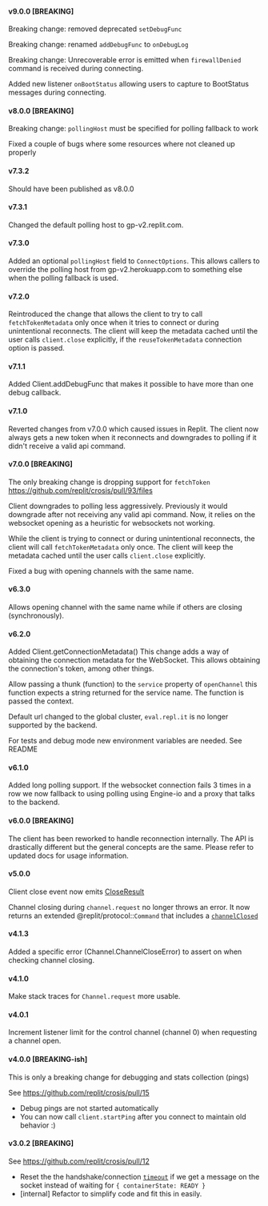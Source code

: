 #### v9.0.0 [BREAKING]

Breaking change: removed deprecated `setDebugFunc`

Breaking change: renamed `addDebugFunc` to `onDebugLog`

Breaking change: Unrecoverable error is emitted when `firewallDenied` command is received during connecting.

Added new listener `onBootStatus` allowing users to capture to BootStatus messages during connecting.

#### v8.0.0 [BREAKING]

Breaking change: `pollingHost` must be specified for polling fallback to work

Fixed a couple of bugs where some resources where not cleaned up properly

#### v7.3.2

Should have been published as v8.0.0

#### v7.3.1

Changed the default polling host to gp-v2.replit.com.

#### v7.3.0

Added an optional `pollingHost` field to `ConnectOptions`. This allows callers to override the polling host from gp-v2.herokuapp.com to something else when the polling fallback is used.

#### v7.2.0

Reintroduced the change that allows the client to try to call `fetchTokenMetadata` only once when it tries to connect or during unintentional reconnects. The client will keep the metadata cached until the user calls `client.close` explicitly, if the `reuseTokenMetadata` connection option is passed.

#### v7.1.1

Added Client.addDebugFunc that makes it possible to have more than one debug callback.

#### v7.1.0

Reverted changes from v7.0.0 which caused issues in Replit. The client now always gets a new token when it reconnects and downgrades to polling if it didn't receive a valid api command.

#### v7.0.0 [BREAKING]

The only breaking change is dropping support for `fetchToken` https://github.com/replit/crosis/pull/93/files

Client downgrades to polling less aggressively. Previously it would downgrade after not receiving any valid api command. Now, it relies on the websocket opening as a heuristic for websockets not working.

While the client is trying to connect or during unintentional reconnects, the client will call `fetchTokenMetadata` only once. The client will keep the metadata cached until the user calls `client.close` explicitly.

Fixed a bug with opening channels with the same name.

#### v6.3.0

Allows opening channel with the same name while if others are closing (synchronously).

#### v6.2.0

Added Client.getConnectionMetadata() This change adds a way of obtaining the connection metadata for the WebSocket. This allows obtaining the connection's token, among other things.

Allow passing a thunk (function) to the `service` property of `openChannel` this function expects a string returned for the service name. The function is passed the context.

Default url changed to the global cluster, `eval.repl.it` is no longer supported by the backend.

For tests and debug mode new environment variables are needed. See README

#### v6.1.0

Added long polling support. If the websocket connection fails 3 times in a row we now fallback to using polling using Engine-io and a proxy that talks to the backend.

#### v6.0.0 [BREAKING]

The client has been reworked to handle reconnection internally. The API is drastically different but the general concepts
are the same. Please refer to updated docs for usage information.

#### v5.0.0

Client close event now emits [CloseResult](https://replit-crosis.masfrost.repl.co/modules/_src_client_.html#closeresult)

Channel closing during `channel.request` no longer throws an error. It now returns an extended @replit/protocol::`Command` that includes a [`channelClosed`](https://replit-crosis.masfrost.repl.co/interfaces/_src_channel_.requestresult.html#channelclosed)

#### v4.1.3

Added a specific error (Channel.ChannelCloseError) to assert on when checking channel closing.

#### v4.1.0

Make stack traces for `Channel.request` more usable.

#### v4.0.1

Increment listener limit for the control channel (channel 0) when requesting a channel open.

#### v4.0.0 [BREAKING-ish]

This is only a breaking change for debugging and stats collection (pings)

See https://github.com/replit/crosis/pull/15

- Debug pings are not started automatically
- You can now call `client.startPing` after you connect to maintain old behavior :)

#### v3.0.2 [BREAKING]

See https://github.com/replit/crosis/pull/12

- Reset the the handshake/connection [`timeout`](https://github.com/replit/crosis/blob/d6dedc5aab6722c557da6df03b71e4e367af305d/src/client.ts#L44) if we get a message on the socket instead of waiting for `{ containerState: READY }`
- [internal] Refactor to simplify code and fit this in easily.
